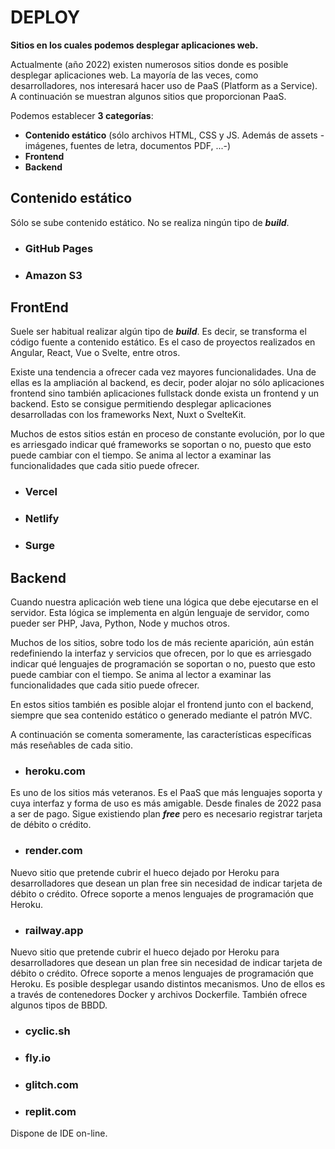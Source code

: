 # DEPLOY

**Sitios en los cuales podemos desplegar aplicaciones web.**

Actualmente (año 2022) existen numerosos sitios donde es posible desplegar aplicaciones web. La mayoría de las veces, como desarrolladores, nos interesará hacer uso de PaaS (Platform as a Service). A continuación se muestran algunos sitios que proporcionan PaaS. 

Podemos establecer **3 categorías**:

- **Contenido estático** (sólo archivos HTML, CSS y JS. Además de assets -imágenes, fuentes de letra, documentos PDF, ...-)
- **Frontend**
- **Backend**


## Contenido estático

Sólo se sube contenido estático. No se realiza ningún tipo de ***build***.

- ### GitHub Pages

- ### Amazon S3



## FrontEnd

Suele ser habitual realizar algún tipo de ***build***. Es decir, se transforma el código fuente a contenido estático. Es el caso de proyectos realizados en Angular, React, Vue o Svelte, entre otros.

Existe una tendencia a ofrecer cada vez mayores funcionalidades. Una de ellas es la ampliación al backend, es decir, poder alojar no sólo aplicaciones frontend sino también aplicaciones fullstack donde exista un frontend y un backend. Esto se consigue permitiendo desplegar aplicaciones desarrolladas con los frameworks Next, Nuxt o SvelteKit.

Muchos de estos sitios están en proceso de constante evolución, por lo que es arriesgado indicar qué frameworks se soportan o no, puesto que esto puede cambiar con el tiempo. Se anima al lector a examinar las funcionalidades que cada sitio puede ofrecer.
 
- ### Vercel

- ### Netlify

- ### Surge



## Backend

Cuando nuestra aplicación web tiene una lógica que debe ejecutarse en el servidor. Esta lógica se implementa en algún lenguaje de servidor, como pueder ser PHP, Java, Python, Node y muchos otros. 

Muchos de los sitios, sobre todo los de más reciente aparición, aún están redefiniendo la interfaz y servicios que ofrecen, por lo que es arriesgado indicar qué lenguajes de programación se soportan o no, puesto que esto puede cambiar con el tiempo. Se anima al lector a examinar las funcionalidades que cada sitio puede ofrecer.

En estos sitios también es posible alojar el frontend junto con el backend, siempre que sea contenido estático o generado mediante el patrón MVC.

A continuación se comenta someramente, las características específicas más reseñables de cada sitio.


- ### heroku.com

Es uno de los sitios más veteranos. Es el PaaS que más lenguajes soporta y cuya interfaz y forma de uso es más amigable. Desde finales de 2022 pasa a ser de pago. Sigue existiendo plan ***free*** pero es necesario registrar tarjeta de débito o crédito.

- ### render.com

Nuevo sitio que pretende cubrir el hueco dejado por Heroku para desarrolladores que desean un plan free sin necesidad de indicar tarjeta de débito o crédito. Ofrece soporte a menos lenguajes de programación que Heroku.

- ### railway.app

Nuevo sitio que pretende cubrir el hueco dejado por Heroku para desarrolladores que desean un plan free sin necesidad de indicar tarjeta de débito o crédito. Ofrece soporte a menos lenguajes de programación que Heroku.
Es posible desplegar usando distintos mecanismos. Uno de ellos es a través de contenedores Docker y archivos Dockerfile.
También ofrece algunos tipos de BBDD. 

- ### cyclic.sh


- ### fly.io


- ### glitch.com


- ### replit.com

Dispone de IDE on-line.

